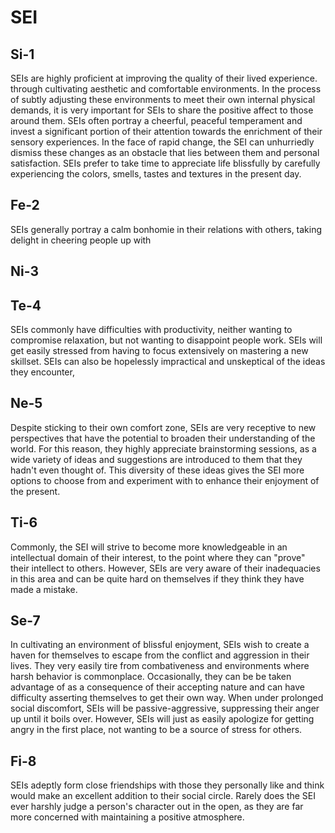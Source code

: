 # SEI

## Si-1

SEIs are highly proficient at improving the quality of their lived experience. through cultivating aesthetic and comfortable environments. In the process of subtly adjusting these environments to meet their own internal physical demands, it is very important for SEIs to share the positive affect to those around them. SEIs often portray a cheerful, peaceful temperament and invest a significant portion of their attention towards the enrichment of their sensory experiences. In the face of rapid change, the SEI can unhurriedly dismiss these changes as an obstacle that lies between them and personal satisfaction. SEIs prefer to take time to appreciate life blissfully by carefully experiencing the colors, smells, tastes and textures in the present day.

## Fe-2

SEIs generally portray a calm bonhomie in their relations with others, taking delight in cheering people up with 

## Ni-3



## Te-4

SEIs commonly have difficulties with productivity, neither wanting to compromise relaxation, but not wanting to disappoint people work. SEIs will get easily stressed from having to focus extensively on mastering a new skillset. SEIs can also be hopelessly impractical and unskeptical of the ideas they encounter,

## Ne-5

Despite sticking to their own comfort zone, SEIs are very receptive to new perspectives that have the potential to broaden their understanding of the world. For this reason, they highly appreciate brainstorming sessions, as a wide variety of ideas and suggestions are introduced to them that they hadn't even thought of. This diversity of these ideas gives the SEI more options to choose from and experiment with to enhance their enjoyment of the present.

## Ti-6

Commonly, the SEI will strive to become more knowledgeable in an intellectual domain of their interest, to the point where they can "prove" their intellect to others. However, SEIs are very aware of their inadequacies in this area and can be quite hard on themselves if they think they have made a mistake.

## Se-7

In cultivating an environment of blissful enjoyment, SEIs wish to create a haven for themselves to escape from the conflict and aggression in their lives. They very easily tire from combativeness and environments where harsh behavior is commonplace. Occasionally, they can be be taken advantage of as a consequence of their accepting nature and can have difficulty asserting themselves to get their own way. When under prolonged social discomfort, SEIs will be passive-aggressive, suppressing their anger up until it boils over. However, SEIs will just as easily apologize for getting angry in the first place, not wanting to be a source of stress for others.

## Fi-8

SEIs adeptly form close friendships with those they personally like and think would make an excellent addition to their social circle. Rarely does the SEI ever harshly judge a person's character out in the open, as they are far more concerned with maintaining a positive atmosphere.

